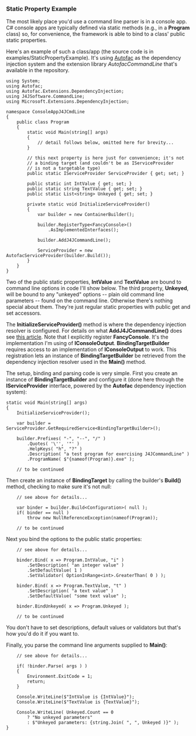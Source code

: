 ### Static Property Example

The most likely place you'd use a command line parser is in a console
app. C# console apps are typically defined via static methods (e.g., in a
**Program** class) so, for convenience, the framework is able to bind to
a class' public static properties.

Here's an example of such a class/app (the source code is in 
examples/StaticPropertyExample). It's using [Autofac](https://autofac.org) as
the dependency injection system and the extension library *AutofacCommandLine*
that's available in the repository.

```
using System;
using Autofac;
using Autofac.Extensions.DependencyInjection;
using J4JSoftware.CommandLine;
using Microsoft.Extensions.DependencyInjection;

namespace ConsoleAppJ4JCmdLine
{
    public class Program
    {
        static void Main(string[] args)
        {
            // detail follows below, omitted here for brevity...
        }

        // this next property is here just for convenience; it's not
        // a binding target (and couldn't be as IServiceProvider
        // is not a targetable type)
        public static IServiceProvider ServiceProvider { get; set; }
        
        public static int IntValue { get; set; }
        public static string TextValue { get; set; }
        public static List<string> Unkeyed { get; set; }

        private static void InitializeServiceProvider()
        {
            var builder = new ContainerBuilder();

            builder.RegisterType<FancyConsole>()
                .AsImplementedInterfaces();

            builder.AddJ4JCommandLine();

            ServiceProvider = new AutofacServiceProvider(builder.Build());
        }
    }
}
```

Two of the public static properties, **IntValue** and **TextValue** are bound
to command line options in code I'll show below. The third property, **Unkeyed**,
will be bound to any "unkeyed" options -- plain old command line parameters --
found on the command line. Otherwise there's nothing
special about them. They're just regular static properties with public get
and set accessors.

The **InitializeServiceProvider()** method is where the dependency injection
resolver is configured. For details on what **AddJ4JCommandLine()** does
see [this article](di.md). Note that I explicitly register **FancyConsole**. It's
the implementation I'm using of **IConsoleOutput**. **BindingTargetBuilder**
requires access to an implementation of **IConsoleOutput** to work. This
registration lets an instance of **BindingTargetBuilder** be retrieved from
the dependency injection resolver used in the **Main()** method.

The setup, binding and parsing code is very simple. First you create an
instance of **BindingTargetBuilder** and configure it (done here through
the **IServiceProvider** interface, powered by the **Autofac** dependency
injection system):

```
static void Main(string[] args)
{
    InitializeServiceProvider();

    var builder = ServiceProvider.GetRequiredService<BindingTargetBuilder>();

    builder.Prefixes( "-", "--", "/" )
        .Quotes( '\'', '"' )
        .HelpKeys( "h", "?" )
        .Description( "a test program for exercising J4JCommandLine" )
        .ProgramName( $"{nameof(Program)}.exe" );

    // to be continued
```
Then create an instance of **BindingTarget<Program>** by calling the builder's
**Build()** method, checking to make sure it's not null:

```
    // see above for details...

    var binder = builder.Build<Configuration>( null );
    if( binder == null )
        throw new NullReferenceException(nameof(Program));

    // to be continued
```
Next you bind the options to the public static properties:
```
    // see above for details...

    binder.Bind( x => Program.IntValue, "i" )
        .SetDescription( "an integer value" )
        .SetDefaultValue( 1 )
        .SetValidator( OptionInRange<int>.GreaterThan( 0 ) );

    binder.Bind( x => Program.TextValue, "t" )
        .SetDescription( "a text value" )
        .SetDefaultValue( "some text value" );

    binder.BindUnkeyed( x => Program.Unkeyed );

    // to be continued
```
You don't have to set descriptions, default values or validators but that's how
you'd do it if you want to.

Finally, you parse the command line arguments supplied to **Main()**:
```
    // see above for details...

    if( !binder.Parse( args ) )
    {
        Environment.ExitCode = 1;
        return;
    }

    Console.WriteLine($"IntValue is {IntValue}");
    Console.WriteLine($"TextValue is {TextValue}");

    Console.WriteLine( Unkeyed.Count == 0
        ? "No unkeyed parameters"
        : $"Unkeyed parameters: {string.Join( ", ", Unkeyed )}" );
}
```

